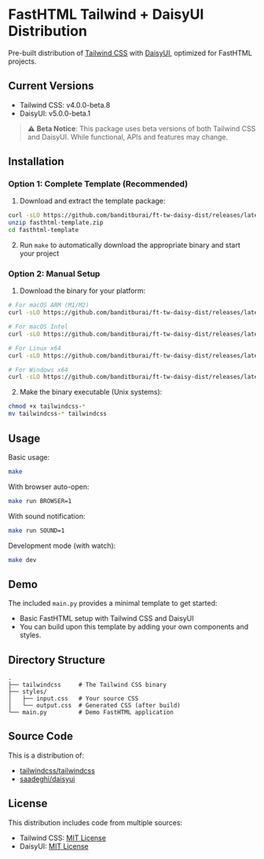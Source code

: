 # FastHTML Tailwind + DaisyUI Distribution

Pre-built distribution of [Tailwind CSS](https://github.com/tailwindlabs/tailwindcss) with [DaisyUI](https://github.com/saadeghi/daisyui), optimized for FastHTML projects.

## Current Versions
- Tailwind CSS: v4.0.0-beta.8
- DaisyUI: v5.0.0-beta.1

> ⚠️ **Beta Notice**: This package uses beta versions of both Tailwind CSS and DaisyUI. While functional, APIs and features may change.

## Installation

### Option 1: Complete Template (Recommended)

1. Download and extract the template package:
```bash
curl -sLO https://github.com/banditburai/ft-tw-daisy-dist/releases/latest/download/fasthtml-template.zip
unzip fasthtml-template.zip
cd fasthtml-template
```

2. Run `make` to automatically download the appropriate binary and start your project

### Option 2: Manual Setup

1. Download the binary for your platform:
```bash
# For macOS ARM (M1/M2)
curl -sLO https://github.com/banditburai/ft-tw-daisy-dist/releases/latest/download/tailwindcss-macos-arm64

# For macOS Intel
curl -sLO https://github.com/banditburai/ft-tw-daisy-dist/releases/latest/download/tailwindcss-macos-x64

# For Linux x64
curl -sLO https://github.com/banditburai/ft-tw-daisy-dist/releases/latest/download/tailwindcss-linux-x64

# For Windows x64
curl -sLO https://github.com/banditburai/ft-tw-daisy-dist/releases/latest/download/tailwindcss-windows-x64.exe
```

2. Make the binary executable (Unix systems):
```bash
chmod +x tailwindcss-*
mv tailwindcss-* tailwindcss
```

## Usage

Basic usage:
```bash
make
```

With browser auto-open:
```bash
make run BROWSER=1
```

With sound notification:
```bash
make run SOUND=1
```

Development mode (with watch):
```bash
make dev
```

## Demo

The included `main.py` provides a minimal template to get started:
- Basic FastHTML setup with Tailwind CSS and DaisyUI
- You can build upon this template by adding your own components and styles.

## Directory Structure
```text
.
├── tailwindcss     # The Tailwind CSS binary
├── styles/
│   ├── input.css   # Your source CSS
│   └── output.css  # Generated CSS (after build)
└── main.py         # Demo FastHTML application
```

## Source Code
This is a distribution of:
- [tailwindcss/tailwindcss](https://github.com/tailwindlabs/tailwindcss)
- [saadeghi/daisyui](https://github.com/saadeghi/daisyui)

## License
This distribution includes code from multiple sources:
- Tailwind CSS: [MIT License](https://github.com/tailwindlabs/tailwindcss/blob/master/LICENSE)
- DaisyUI: [MIT License](https://github.com/saadeghi/daisyui/blob/master/LICENSE)
